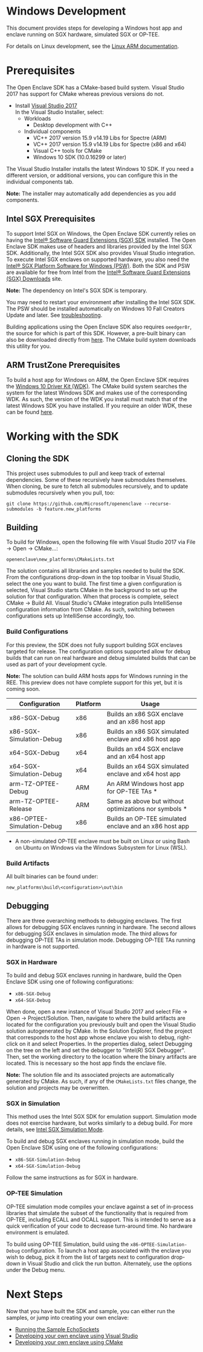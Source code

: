Windows Development
=============

This document provides steps for developing a Windows host app and enclave
running on SGX hardware, simulated SGX or OP-TEE.

For details on Linux development, see the [Linux ARM
documentation](linux_arm_dev.md).

# Prerequisites

The Open Enclave SDK has a CMake-based build system. Visual Studio 2017 has
support for CMake whereas previous versions do not.

- Install [Visual Studio 2017](https://visualstudio.microsoft.com/downloads/)  
  In the Visual Studio Installer, select:
  - Workloads
    - Desktop development with C++
  - Individual components
    - VC++ 2017 version 15.9 v14.19 Libs for Spectre (ARM)
    - VC++ 2017 version 15.9 v14.19 Libs for Spectre (x86 and x64)
    - Visual C++ tools for CMake
    - Windows 10 SDK (10.0.16299 or later)

The Visual Studio Installer installs the latest Windows 10 SDK. If you need a
different version, or additional versions, you can configure this in the
individual components tab.

**Note:** The installer may automatically add dependencies as you add
components.

## Intel SGX Prerequisites

To support Intel SGX on Windows, the Open Enclave SDK currently relies on having
the [Intel® Software Guard Extensions (SGX)
SDK](https://software.intel.com/sites/default/files/managed/d1/0a/Intel-SGX-SDK-Release-Notes-for-Windows-OS.pdf)
installed. The Open Enclave SDK makes use of headers and libraries provided by
the Intel SGX SDK. Additionally, the Intel SGX SDK also provides Visual Studio
integration. To execute Intel SGX enclaves on supported hardware, you also need
the [Intel® SGX Platform Software for Windows
(PSW)](https://software.intel.com/sites/default/files/managed/0f/c8/Intel-SGX-PSW-Release-Notes-for-Windows-OS.pdf).
Both the SDK and PSW are available for free from Intel from the [Intel® Software
Guard Extensions (SGX)
Downloads](https://software.intel.com/en-us/sgx-sdk/download) site.

**Note:** The dependency on Intel's SGX SDK is temporary.

You may need to restart your environment after installing the Intel SGX SDK. The
PSW should be installed automatically on Windows 10 Fall Creators Update and
later. See
[troubleshooting](../../docs/GettingStartedDocs/GettingStarted.Windows.md#troubleshooting).

Building applications using the Open Enclave SDK also requires `oeedger8r`, the
source for which is part of this SDK. However, a pre-built binary can also be
downloaded directly from
[here](https://oedownload.blob.core.windows.net/binaries/oeedger8r.exe). The
CMake build system downloads this utility for you.

## ARM TrustZone Prerequisites

To build a host app for Windows on ARM, the Open Enclave SDK requires the
[Windows 10 Driver Kit
(WDK)](https://docs.microsoft.com/en-us/windows-hardware/drivers/download-the-wdk).
The CMake build system searches the system for the latest Windows SDK and makes
use of the corresponding WDK. As such, the version of the WDK you install must
match that of the latest Windows SDK you have installed. If you require an older
WDK, these can be found
[here](https://docs.microsoft.com/en-us/windows-hardware/drivers/other-wdk-downloads).

# Working with the SDK

## Cloning the SDK

This project uses submodules to pull and keep track of external dependencies.
Some of these recursively have submodules themselves. When cloning, be sure to
fetch all submodules recursively, and to update submodules recursively when you
pull, too:

```
git clone https://github.com/Microsoft/openenclave --recurse-submodules -b feature.new_platforms
```

## Building

To build for Windows, open the following file with Visual Studio 2017 via File
-> Open -> CMake...:

```
openenclave\new_platforms\CMakeLists.txt
```

The solution contains all libraries and samples needed to build the SDK. From
the configurations drop-down in the top toolbar in Visual Studio, select the one
you want to build. The first time a given configuration is selected, Visual
Studio starts CMake in the background to set up the solution for that
configuration. When that process is complete, select CMake -> Build All. Visual
Studio's CMake integration pulls IntelliSense configuration information from
CMake. As such, switching between configurations sets up IntelliSense
accordingly, too.

### Build Configurations

For this preview, the SDK does not fully support building SGX enclaves targeted
for release. The configuration options supported allow for debug builds that can
run on real hardware and debug simulated builds that can be used as part of your
development cycle.

**Note:** The solution can build ARM hosts apps for Windows running in the REE.
This preview does not have complete support for this yet, but it is coming soon.

| Configuration              | Platform  | Usage                                                  |
| -------------------------- | --------- | ------------------------------------------------------ |
| x86-SGX-Debug              | x86       | Builds an x86 SGX enclave and an x86 host app          |
| x86-SGX-Simulation-Debug   | x86       | Builds an x86 SGX simulated enclave and x86 host app   |
| x64-SGX-Debug              | x64       | Builds an x64 SGX enclave and an x64 host app          |
| x64-SGX-Simulation-Debug   | x64       | Builds an x64 SGX simulated enclave and x64 host app   |
| arm-TZ-OPTEE-Debug         | ARM       | An ARM Windows host app for OP-TEE TAs *               |
| arm-TZ-OPTEE-Release       | ARM       | Same as above but without optimizations nor symbols *  |
| x86-OPTEE-Simulation-Debug | x86       | Builds an OP-TEE simulated enclave and an x86 host app |

* A non-simulated OP-TEE enclave must be built on Linux or using Bash on Ubuntu
  on Windows via the Windows Subsystem for Linux (WSL).

### Build Artifacts

All built binaries can be found under:

```
new_platforms\build\<configuration>\out\bin
```

## Debugging

There are three overarching methods to debugging enclaves. The first allows for
debugging SGX enclaves running in hardware. The second allows for debugging SGX
enclaves in simulation mode. The third allows for debugging OP-TEE TAs in
simulation mode. Debugging OP-TEE TAs running in hardware is not supported.

### SGX in Hardware

To build and debug SGX enclaves running in hardware, build the Open Enclave SDK
using one of following configurations:

- `x86-SGX-Debug`
- `x64-SGX-Debug`

When done, open a new instance of Visual Studio 2017 and select File -> Open ->
Project/Solution. Then, navigate to where the build artifacts are located for
the configuration you previously built and open the Visual Studio solution
autogenerated by CMake. In the Solution Explorer, find the project that
corresponds to the host app whose enclave you wish to debug, right-click on it
and select Properties. In the properties dialog, select Debugging on the tree on
the left and set the debugger to "Intel(R) SGX Debugger". Then, set the working
directory to the location where the binary artifacts are located. This is
necessary so the host app finds the enclave file.

**Note:** The solution file and its associated projects are automatically
generated by CMake. As such, if any of the `CMakeLists.txt` files change, the
solution and projects may be overwritten.

### SGX in Simulation

This method uses the Intel SGX SDK for emulation support. Simulation mode does
not exercise hardware, but works similarly to a debug build. For more details,
see [Intel SGX Simulation
Mode](https://software.intel.com/en-us/blogs/2016/05/30/usage-of-simulation-mode-in-sgx-enhanced-application).

To build and debug SGX enclaves running in simulation mode, build the Open
Enclave SDK using one of the following configurations:

- `x86-SGX-Simulation-Debug`
- `x64-SGX-Simulation-Debug`

Follow the same instructions as for SGX in hardware.

### OP-TEE Simulation

OP-TEE simulation mode compiles your enclave against a set of in-process
libraries that simulate the subset of the functionality that is required from
OP-TEE, including ECALL and OCALL support. This is intended to serve as a quick
verification of your code to decrease turn-around time. No hardware environment
is emulated.

To build using OP-TEE Simulation, build using the `x86-OPTEE-Simulation-Debug`
configuration. To launch a host app associated with the enclave you wish to
debug, pick it from the list of targets next to configuration drop-down in
Visual Studio and click the run button. Alternately, use the options under the
Debug menu.

# Next Steps

Now that you have built the SDK and sample, you can either run the samples, or
jump into creating your own enclave:

* [Running the Sample EchoSockets](sample_sockets.md#sgx)
* [Developing your own enclave using Visual Studio](visualstudio_dev.md)
* [Developing your own enclave using CMake](new_platform_dev.md)
